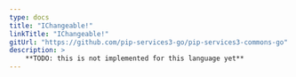 ```yaml
---
type: docs
title: "IChangeable!"
linkTitle: "IChangeable!"
gitUrl: "https://github.com/pip-services3-go/pip-services3-commons-go"
description: > 
    **TODO: this is not implemented for this language yet**
---
```



